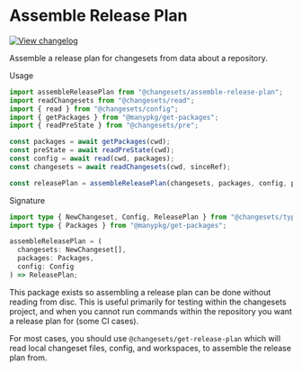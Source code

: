 # Assemble Release Plan

[![View changelog](https://img.shields.io/badge/changelogs.xyz-Explore%20Changelog-brightgreen)](https://changelogs.xyz/@changesets/assemble-release-plan)

Assemble a release plan for changesets from data about a repository.

Usage

```ts
import assembleReleasePlan from "@changesets/assemble-release-plan";
import readChangesets from "@changesets/read";
import { read } from "@changesets/config";
import { getPackages } from "@manypkg/get-packages";
import { readPreState } from "@changesets/pre";

const packages = await getPackages(cwd);
const preState = await readPreState(cwd);
const config = await read(cwd, packages);
const changesets = await readChangesets(cwd, sinceRef);

const releasePlan = assembleReleasePlan(changesets, packages, config, preState);
```

Signature

```ts
import type { NewChangeset, Config, ReleasePlan } from "@changesets/types";
import type { Packages } from "@manypkg/get-packages";

assembleReleasePlan = (
  changesets: NewChangeset[],
  packages: Packages,
  config: Config
) => ReleasePlan;
```

This package exists so assembling a release plan can be done without reading from disc.
This is useful primarily for testing within the changesets project, and when you cannot
run commands within the repository you want a release plan for (some CI cases).

For most cases, you should use `@changesets/get-release-plan` which will read local changeset
files, config, and workspaces, to assemble the release plan from.
